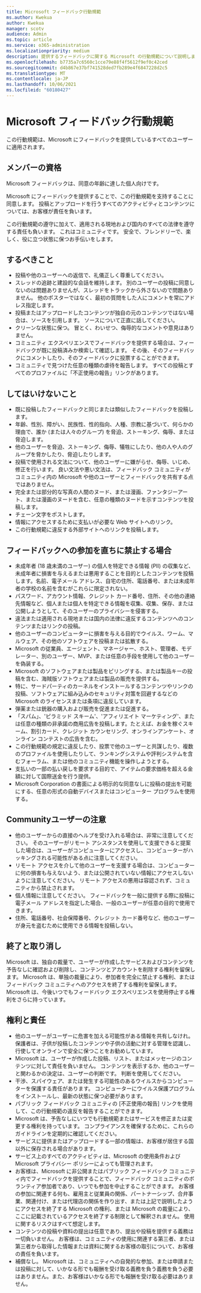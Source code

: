 ```yaml
---
title: Microsoft フィードバック行動規範
ms.author: Kwekua
author: Kwekua
manager: scotv
audience: Admin
ms.topic: article
ms.service: o365-administration
ms.localizationpriority: medium
description: 提供するフィードバックに関する Microsoft の行動規範について説明します。
ms.openlocfilehash: b7735a7c6560c1cce79e88f4f5612f9ef0c42ced
ms.sourcegitcommit: d4b867e37bf741528ded7fb289e4f6847228d2c5
ms.translationtype: MT
ms.contentlocale: ja-JP
ms.lasthandoff: 10/06/2021
ms.locfileid: "60180427"
---
```

# <a name="microsoft-feedback-code-of-conduct"></a>Microsoft フィードバック行動規範

この行動規範は、Microsoft にフィードバックを提供しているすべてのユーザーに適用されます。

## <a name="member-qualifications"></a>メンバーの資格

Microsoft フィードバックは、同意の年齢に達した個人向けです。

Microsoft にフィードバックを提供することで、この行動規範を支持することに同意します。 投稿とアップロードを行うすべてのアクティビティとコンテンツについては、お客様が責任を負います。

この行動規範の遵守に加えて、適用される現地および国内のすべての法律を遵守する責任も負います。 これはコミュニティです。 安全で、フレンドリーで、楽しく、役に立つ状態に保つお手伝いをします。

## <a name="do"></a>するべきこと

- 投稿や他のユーザーへの返信で、礼儀正しく尊重してください。
- スレッドの追跡と建設的な会話を維持します。 別のユーザーの投稿に同意しないのは問題ありませんが、スレッドをトラックから外さないので問題ありません。 他のポスターではなく、最初の質問をした人にコメントを常にアドレス指定します。
- 投稿またはアップロードしたコンテンツが独自の元のコンテンツではない場合は、ソースを引用します。 ソースについて正直に話してください。
- クリーンな状態に保つ。 冒とく、わいせつ、侮辱的なコメントや意見はありません。
- コミュニティ エクスペリエンスでフィードバックを提供する場合は、フィードバックが既に投稿済みか検索して確認します。  その後、そのフィードバックにコメントしたり、そのフィードバックに投票することができます。
- コミュニティで見つけた任意の種類の虐待を報告します。 すべての投稿とすべてのプロファイルに「不正使用の報告」リンクがあります。

## <a name="dont"></a>してはいけないこと

- 既に投稿したフィードバックと同じまたは類似したフィードバックを投稿します。
- 年齢、性別、障がい、民族性、性的指向、人種、宗教に基づいて、何らかの理由で、誰か (または人々のグループ) を脅迫、ストーキング、侮辱、または脅迫します。
- 他のユーザーを脅迫、ストーキング、侮辱、犠牲にしたり、他の人や人のグループを脅かしたり、脅迫したりします。
- 投稿で使用される文法について、他のユーザーに嫌がらせ、侮辱、いじめ、修正を行います。 良い文法や悪い文法は、フィードバック コミュニティがコミュニティ内の Microsoft や他のユーザーとフィードバックを共有する点ではありません。
- 完全または部分的な写真の人間のヌード、または漫画、ファンタジーアート、または漫画のヌードを含む、任意の種類のヌードを示すコンテンツを投稿します。
- チェーン文字をポストします。
- 情報にアクセスするために支払いが必要な Web サイトへのリンク。
- この行動規範に違反する外部サイトへのリンクを投稿します。

## <a name="things-that-will-get-you-immediately-banned-from-participating-in-feedback"></a>フィードバックへの参加を直ちに禁止する場合

- 未成年者 (18 歳未満のユーザー) の個人を特定できる情報 (PII) の収集など、未成年者に損害を与えるまたは悪用することを目的としたコンテンツを投稿します。名前、電子メール アドレス、自宅の住所、電話番号、または未成年者の学校の名前を含むがこれらに限定されない。
- パスワード、アカウント情報、クレジット カード番号、住所、その他の連絡先情報など、個人または個人を特定できる情報を収集、収集、保存、または公開しようとして、そのユーザーのプライバシーを侵害する。
- 違法または適用される現地または国内の法律に違反するコンテンツへのコンテンツまたはリンクの投稿。
- 他のユーザーのコンピューターに損害を与える目的でウイルス、ワーム、マルウェア、その他のソフトウェアを投稿または拡散する。
- Microsoft の従業員、エージェント、マネージャー、ホスト、管理者、モデレーター、別のユーザー、MVP、または任意の手段を使用して他のユーザーを偽装する。
- Microsoft のソフトウェアまたは製品をピリングする、または製品キーの投稿を含む、海賊版ソフトウェアまたは製品の販売を提供する。
- 特に、サードパーティのカーネルをインストールするコンテンツやリンクの投稿、ソフトウェアに組み込みのセキュリティ対策を回避するなどの Microsoft のライセンスまたは条項に違反しています。
- 弾薬または銃器の購入および販売を促進または促進する。
- 「スパム」、'ピラミッド スキーム'、'アフィリエイト マーケティング'、または任意の種類の非承諾の商用広告を投稿します。たとえば、お金を稼ぐスキーム、割引カード、クレジット カウンセリング、オンラインアンケート、オンライン コンテストの広告を含む。
- この行動規範の規定に違反したり、投票で他のユーザーと共謀したり、複数のプロファイルを使用したりして、ランキングシステムや評判システムを含むフォーラム、または他のコミュニティ機能を操作しようとする。
- 支払いの一部の払い戻しを要求する目的で、アイテムの要求価格を超える金額に対して国際送金を行う提供。
- Microsoft Corporation の書面による明示的な同意なしに投稿の提出を可能にする、任意の形式の自動デバイスまたはコンピューター プログラムを使用する。

## <a name="community-user-cautions"></a>Communityユーザーの注意

- 他のユーザーからの直接のヘルプを受け入れる場合は、非常に注意してください。 そのユーザーがリモート アシスタンスを使用して支援できると提案した場合は、ユーザーがコンピューターにアクセスし、コンピューターがハッキングされる可能性がある点に注意してください。
- リモート アクセスを介して他のユーザーを支援する場合は、コンピューターに何の損害も与えないよう、または公開されていない情報にアクセスしないように注意してください。 リモート アクセスの悪用は容認されず、コミュニティから禁止されます。
- 個人情報に注意してください。 フィードバックを一般に提供する際に投稿に電子メール アドレスを指定した場合、一般のユーザーが任意の目的で使用できます。
- 住所、電話番号、社会保障番号、クレジット カード番号など、他のユーザーが身元を盗むために使用できる情報を投稿しない。

## <a name="termination-and-cancellation"></a>終了と取り消し

Microsoft は、独自の裁量で、ユーザーが作成したサービスおよびコンテンツを予告なしに確認および削除し、コンテンツとアカウントを削除する権利を留保します。 Microsoft は、単独の裁量により、参加者を完全に禁止する権利、またはフィードバック コミュニティへのアクセスを終了する権利を留保します。  Microsoft は、今後いつでもフィードバック エクスペリエンスを使用停止する権利をさらに持っています。

## <a name="rights-and-responsibilities"></a>権利と責任

- 他のユーザーがユーザーに危害を加える可能性がある情報を共有しなけれ。 保護者は、子供が投稿したコンテンツや子供の活動に対する管理を認識し、行使してオンラインで安全に保つことをお勧めしています。
- Microsoft は、ユーザーが作成した投稿、リスト、またはメッセージのコンテンツに対して責任を負いません。 コンテンツを表示するか、他のユーザーと関わるかの決定は、ユーザーの判断です。 判断を使用してください。
- 干渉、スパイウェア、または発生する可能性のあるウイルスからコンピューターを保護する責任があります。 コンピューターにウイルス保護プログラムをインストールし、最新の状態に保つ必要があります。
- パブリック フィードバック コミュニティの [不正使用の報告] リンクを使用して、この行動規範の違反を報告することができます。
- Microsoft は、予告なしにいつでも行動規範またはサービスを修正または変更する権利を持っています。 コンプライアンスを確保するために、これらのガイドラインを定期的に確認してください。
- サービスに提供またはアップロードする一部の情報は、お客様が居住する国以外に保存される場合があります。
- サービス上のすべてのアクティビティは、Microsoft の使用条件および Microsoft プライバシー ポリシーによっても管理されます。
- お客様は、Microsoft に非公開またはパブリック フィードバック コミュニティ内でフィードバックを提供することで、フィードバック コミュニティのボランティア参加者であり、いつでも参加を中止することができます。 お客様の参加に関連する何も、雇用主と従業員の関係、パートナーシップ、合弁事業、関連付け、または代理店の関係を作り出す、または上記で説明したようにアクセスを終了する Microsoft の権利、または Microsoft の裁量により、ここに記載されているアクセスを終了する制限として解釈されません。 使用に関するリスクはすべて想定します。
- コンテンツの投稿や資料の提出は任意であり、提出や投稿を提供する義務は一切負いません。 お客様は、コミュニティの使用に関連する第三者、または第三者から取得した情報または資料に関するお客様の取引について、お客様の責任を負います。
- 補償なし。 Microsoft は、コミュニティへの自発的な参加、または申請または投稿に対して、いかなる形でも報酬を受け取る義務を負う義務を負う必要はありません。また、お客様はいかなる形でも報酬を受け取る必要はありません。
